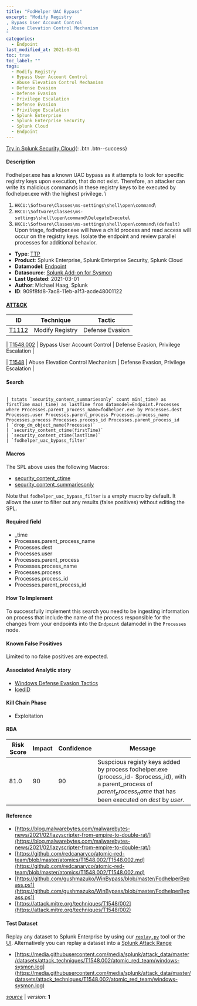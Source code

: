 ```yaml
---
title: "FodHelper UAC Bypass"
excerpt: "Modify Registry
, Bypass User Account Control
, Abuse Elevation Control Mechanism
"
categories:
  - Endpoint
last_modified_at: 2021-03-01
toc: true
toc_label: ""
tags:
  - Modify Registry
  - Bypass User Account Control
  - Abuse Elevation Control Mechanism
  - Defense Evasion
  - Defense Evasion
  - Privilege Escalation
  - Defense Evasion
  - Privilege Escalation
  - Splunk Enterprise
  - Splunk Enterprise Security
  - Splunk Cloud
  - Endpoint
---
```




[Try in Splunk Security Cloud](https://www.splunk.com/en_splunk_app_enrichmentus/cyber-security.html){: .btn .btn--success}

#### Description

Fodhelper.exe has a known UAC bypass as it attempts to look for specific registry keys upon execution, that do not exist. Therefore, an attacker can write its malicious commands in these registry keys to be executed by fodhelper.exe with the highest privilege. \
1. `HKCU:\Software\Classes\ms-settings\shell\open\command`\
1. `HKCU:\Software\Classes\ms-settings\shell\open\command\DelegateExecute`\
1. `HKCU:\Software\Classes\ms-settings\shell\open\command\(default)`\
Upon triage, fodhelper.exe will have a child process and read access will occur on the registry keys. Isolate the endpoint and review parallel processes for additional behavior.

- **Type**: [TTP](https://github.com/splunk/security_content/wiki/object-Analytic-Types)
- **Product**: Splunk Enterprise, Splunk Enterprise Security, Splunk Cloud
- **Datamodel**: [Endpoint](https://docs.splunk.com/Documentation/CIM/latest/User/Endpoint)
- **Datasource**: [Splunk Add-on for Sysmon](https://splunkbase.splunk.com/app/5709)
- **Last Updated**: 2021-03-01
- **Author**: Michael Haag, Splunk
- **ID**: 909f8fd8-7ac8-11eb-a1f3-acde48001122


#### [ATT&CK](https://attack.mitre.org/)

| ID             | Technique        |  Tactic             |
| -------------- | ---------------- |-------------------- |
| [T1112](https://attack.mitre.org/techniques/T1112/) | Modify Registry | Defense Evasion |

| [T1548.002](https://attack.mitre.org/techniques/T1548/002/) | Bypass User Account Control | Defense Evasion, Privilege Escalation |

| [T1548](https://attack.mitre.org/techniques/T1548/) | Abuse Elevation Control Mechanism | Defense Evasion, Privilege Escalation |

#### Search

```

| tstats `security_content_summariesonly` count min(_time) as firstTime max(_time) as lastTime from datamodel=Endpoint.Processes where Processes.parent_process_name=fodhelper.exe by Processes.dest Processes.user Processes.parent_process Processes.process_name Processes.process Processes.process_id Processes.parent_process_id 
| `drop_dm_object_name(Processes)` 
| `security_content_ctime(firstTime)`
| `security_content_ctime(lastTime)` 
| `fodhelper_uac_bypass_filter`
```

#### Macros
The SPL above uses the following Macros:
* [security_content_ctime](https://github.com/splunk/security_content/blob/develop/macros/security_content_ctime.yml)
* [security_content_summariesonly](https://github.com/splunk/security_content/blob/develop/macros/security_content_summariesonly.yml)

Note that `fodhelper_uac_bypass_filter` is a empty macro by default. It allows the user to filter out any results (false positives) without editing the SPL.

#### Required field
* _time
* Processes.parent_process_name
* Processes.dest
* Processes.user
* Processes.parent_process
* Processes.process_name
* Processes.process
* Processes.process_id
* Processes.parent_process_id


#### How To Implement
To successfully implement this search you need to be ingesting information on process that include the name of the process responsible for the changes from your endpoints into the `Endpoint` datamodel in the `Processes` node.

#### Known False Positives
Limited to no false positives are expected.

#### Associated Analytic story
* [Windows Defense Evasion Tactics](/stories/windows_defense_evasion_tactics)
* [IcedID](/stories/icedid)


#### Kill Chain Phase
* Exploitation



#### RBA

| Risk Score  | Impact      | Confidence   | Message      |
| ----------- | ----------- |--------------|--------------|
| 81.0 | 90 | 90 | Suspcious registy keys added by process fodhelper.exe (process_id- $process_id), with a parent_process of $parent_process_name$ that has been executed on $dest$ by $user$. |




#### Reference

* [https://blog.malwarebytes.com/malwarebytes-news/2021/02/lazyscripter-from-empire-to-double-rat/](https://blog.malwarebytes.com/malwarebytes-news/2021/02/lazyscripter-from-empire-to-double-rat/)
* [https://github.com/redcanaryco/atomic-red-team/blob/master/atomics/T1548.002/T1548.002.md](https://github.com/redcanaryco/atomic-red-team/blob/master/atomics/T1548.002/T1548.002.md)
* [https://github.com/gushmazuko/WinBypass/blob/master/FodhelperBypass.ps1](https://github.com/gushmazuko/WinBypass/blob/master/FodhelperBypass.ps1)
* [https://attack.mitre.org/techniques/T1548/002](https://attack.mitre.org/techniques/T1548/002)



#### Test Dataset
Replay any dataset to Splunk Enterprise by using our [`replay.py`](https://github.com/splunk/attack_data#using-replaypy) tool or the [UI](https://github.com/splunk/attack_data#using-ui).
Alternatively you can replay a dataset into a [Splunk Attack Range](https://github.com/splunk/attack_range#replay-dumps-into-attack-range-splunk-server)


* [https://media.githubusercontent.com/media/splunk/attack_data/master/datasets/attack_techniques/T1548.002/atomic_red_team/windows-sysmon.log](https://media.githubusercontent.com/media/splunk/attack_data/master/datasets/attack_techniques/T1548.002/atomic_red_team/windows-sysmon.log)



[*source*](https://github.com/splunk/security_content/tree/develop/detections/endpoint/fodhelper_uac_bypass.yml) \| *version*: **1**